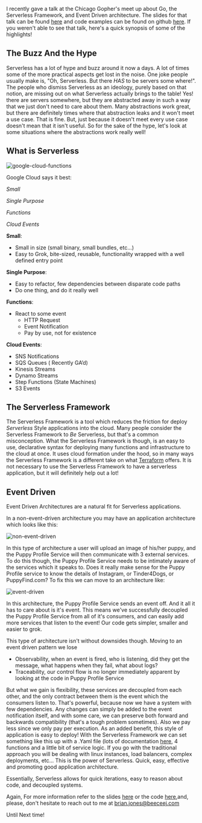 <!--id: 5-->
<!--title: Event Driven And Serverless -->
<!--author: Brian Jones-->
<!--visible: true-->

I recently gave a talk at the Chicago Gopher's meet up about Go, the Serverless Framework, and Event Driven architecture. The slides for that talk can be found [here](https://docs.google.com/presentation/d/e/2PACX-1vRzEMfp0S8ZyNwkRYC_YSfSvAULUfoU2dHFYJ_kjDnkFtJ80CH5bpffFIs6CUlMnE1-pS5_4HfoAFex/pub?start=false&loop=false&delayms=3000&slide=id.g3fa45d265d_1_5) and code examples can be found on github [here](https://github.com/sls-go-examples). If you weren't able to see that talk, here's a quick synopsis of some of the highlights!

## The Buzz And the Hype

Serverless has a lot of hype and buzz around it now a days. A lot of times some of the more practical aspects get lost in the noise. One joke people usually make is, "Oh, Serverless. But there _HAS_ to be servers some where!". The people who dismiss Serverless as an ideology, purely based on that notion, are missing out on what Serverless actually brings to the table! Yes! there are servers somewhere, but they are abstracted away in such a way that we just don't need to care about them. Many abstractions work great, but there are definitely times where that abstraction leaks and it won't meet a use case. That is fine. But, just because it doesn't meet every use case doesn't mean that it isn't useful. So for the sake of the hype, let's look at some situations where the abstractions work really well!

## What is Serverless

![google-cloud-functions](https://cdn-images-1.medium.com/max/1600/1*TG4VTrSkg1egeFGgzihl9Q.png)

Google Cloud says it best:

_Small_

_Single Purpose_

_Functions_

_Cloud Events_

**Small**:

- Small in size (small binary, small bundles, etc...)
- Easy to Grok, bite-sized, reusable, functionality wrapped with a well defined entry point

**Single Purpose**:

- Easy to refactor, few dependencies between disparate code paths
- Do one thing, and do it really well

**Functions**:

- React to some event
  - HTTP Request
  - Event Notification
  - Pay by use, not for existence

**Cloud Events**:

- SNS Notifications
- SQS Queues ( Recently GA’d)
- Kinesis Streams
- Dynamo Streams
- Step Functions (State Machines)
- S3 Events

## The Serverless Framework

The Serverless Framework is a tool which reduces the friction for deploy _*Serverless*_ Style applications into the cloud. Many people consider the Serverless Framework to _Be_ Serverless, but that's a common misconception. What the Serverless Framework is though, is an easy to use, declarative syntax for deploying many functions and infrastructure to the cloud at once. It uses cloud formation under the hood, so in many ways the Serverless Framework is a different take on what [Terraform](https://github.com/hashicorp/terraform) offers. It is not necessary to use the Serverless Framework to have a serverless application, but it will definitely help out a lot!

## Event Driven

Event Driven Architectures are a natural fit for Serverless applications.

In a non-event-driven architecture you may have an application architecture which looks like this:

![non-event-driven](https://static.beeceej.com/images/non-event-driven.jpg)

In this type of architecture a user will upload an image of his/her puppy, and the Puppy Profile Service will then communicate with 3 external services. To do this though, the Puppy Profile Service needs to be intimately aware of the services which it speaks to. Does it really make sense for the Puppy Profile service to know the details of Instagram, or Tinder4Dogs, or PuppyFind.com? To fix this we can move to an architecture like:

![event-driven](https://static.beeceej.com/images/event-driven.jpg)

In this architecture, the Puppy Profile Service sends an event off. And it all it has to care about is it's event. This means we've successfully decoupled the Puppy Profile Service from all of it's consumers, and can easily add more services that listen to the event! Our code gets simpler, smaller and easier to grok.

This type of architecture isn't without downsides though. Moving to an event driven pattern we lose

- Observability, when an event is fired, who is listening, did they get the message, what happens when they fail, what about logs?
- Traceability, our control flow is no longer immediately apparent by looking at the code in Puppy Profile Service

But what we gain is flexibility, these services are decoupled from each other, and the only contract between them is the event which the consumers listen to. That's powerful, because now we have a system with few dependencies. Any changes can simply be added to the event notification itself, and with some care, we can preserve both forward and backwards compatibility (that's a tough problem sometimes). Also we pay less since we only pay per execution. As an added benefit, this style of application is easy to deploy! With the Serverless Framework we can set something like this up with a .Yaml file (lots of documentation [here](https://serverless.com/framework/docs/), 4 functions and a little bit of service logic. If you go with the traditional approach you will be dealing with linux instances, load balancers, complex deployments, etc... This is the power of Serverless. Quick, easy, effective and promoting good application architecture.

Essentially, Serverless allows for quick iterations, easy to reason about code, and decoupled systems.

Again, For more information refer to the slides [here](https://docs.google.com/presentation/d/e/2PACX-1vRzEMfp0S8ZyNwkRYC_YSfSvAULUfoU2dHFYJ_kjDnkFtJ80CH5bpffFIs6CUlMnE1-pS5_4HfoAFex/pub?start=false&loop=false&delayms=3000&slide=id.g3fa45d265d_1_5) or the code [here](https://github.com/sls-go-examples),and, please, don't hesitate to reach out to me at <brian.jones@beeceej.com>

Until Next time!
